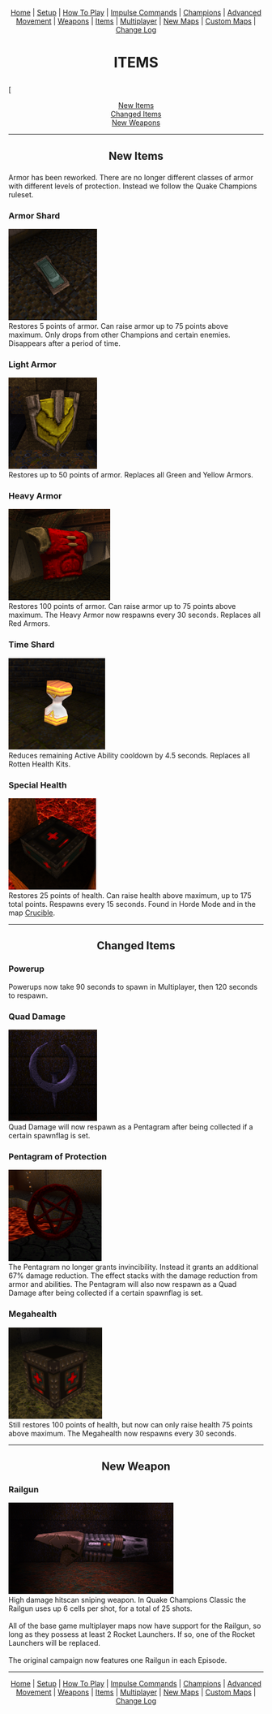 
[<p align=center>]() [Home](readme.md#pure-speed-pure-skill-pure-fps) | [Setup](setup.md) | [How To Play](howtoplay.md) | [Impulse Commands](impulse.md) | [Champions](champions.md) | [Advanced Movement](movement.md) | [Weapons](weapons.md) | [Items](items.md) | [Multiplayer](multiplayer.md) | [New Maps](maps.md) | [Custom Maps](custommaps.md) | [Change Log](changelog.md)


# <p align=center>ITEMS</p>

[<p align=center>
<a href="#armor-shard">New Items</a><br>
[Changed Items](#quad-damage)<br>
[New Weapons](#railgun)<br>

---
## <p align=center>New Items</p>

Armor has been reworked. There are no longer different classes of armor with different levels of protection. Instead we follow the Quake Champions ruleset.

### Armor Shard
<img src="images/armorshard.png" height=180 /><br>
Restores 5 points of armor. Can raise armor up to 75 points above maximum. Only drops from other Champions and certain enemies. Disappears after a period of time.

### Light Armor
<img src="images/lightarmor.png" height=180 /><br>
Restores up to 50 points of armor. Replaces all Green and Yellow Armors.

### Heavy Armor
<img src="images/heavyarmor.png" height=180 /><br>
Restores 100 points of armor. Can raise armor up to 75 points above maximum. The Heavy Armor now respawns every 30 seconds. Replaces all Red Armors.

### Time Shard
<img src="images/timeshard.png" height=180 /><br>
Reduces remaining Active Ability cooldown by 4.5 seconds. Replaces all Rotten Health Kits.

### Special Health
<img src="images/specialhealth.png" height=180 /><br>
Restores 25 points of health. Can raise health above maximum, up to 175 total points. Respawns every 15 seconds. Found in Horde Mode and in the map [Crucible](maps.md#crucible).

---
## <p align=center>Changed Items</p>

### Powerup
Powerups now take 90 seconds to spawn in Multiplayer, then 120 seconds to respawn.

### Quad Damage
<img src="images/quad.png" height=180 /><br>
Quad Damage will now respawn as a Pentagram after being collected if a certain spawnflag is set.

### Pentagram of Protection
<img src="images/pentagram.png" height=180 /><br>
The Pentagram no longer grants invincibility. Instead it grants an additional 67% damage reduction. The effect stacks with the damage reduction from armor and abilities. The Pentagram will also now respawn as a Quad Damage after being collected if a certain spawnflag is set.

### Megahealth
<img src="images/megahealth.png" height=180 /><br>
Still restores 100 points of health, but now can only raise health 75 points above maximum. The Megahealth now respawns every 30 seconds.

---
## <p align=center>New Weapon</p>

### Railgun
<img src="images/railgun.png" height=180 /><br>
High damage hitscan sniping weapon. In Quake Champions Classic the Railgun uses up 6 cells per shot, for a total of 25 shots.<br><br>
All of the base game multiplayer maps now have support for the Railgun, so long as they possess at least 2 Rocket Launchers. If so, one of the Rocket Launchers will be replaced.<br><br>
The original campaign now features one Railgun in each Episode.

---


[<p align=center>]() [Home](readme.md#pure-speed-pure-skill-pure-fps) | [Setup](setup.md) | [How To Play](howtoplay.md) | [Impulse Commands](impulse.md) | [Champions](champions.md) | [Advanced Movement](movement.md) | [Weapons](weapons.md) | [Items](items.md) | [Multiplayer](multiplayer.md) | [New Maps](maps.md) | [Custom Maps](custommaps.md) | [Change Log](changelog.md)
